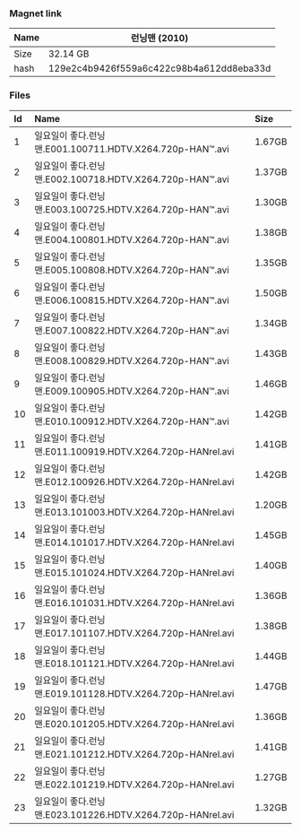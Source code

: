 ### Magnet link

| Name | 런닝맨 (2010)                            |
| ---- | ---------------------------------------- |
| Size | 32.14 GB                                 |
| hash | 129e2c4b9426f559a6c422c98b4a612dd8eba33d |



### Files

| Id | Name | Size |
| :--- | :------------------------------------------------------- | :----- |
|1 | 일요일이 좋다.런닝맨.E001.100711.HDTV.X264.720p-HAN™.avi| 1.67GB|
|2 | 일요일이 좋다.런닝맨.E002.100718.HDTV.X264.720p-HAN™.avi| 1.37GB|
|3 | 일요일이 좋다.런닝맨.E003.100725.HDTV.X264.720p-HAN™.avi| 1.30GB|
|4 | 일요일이 좋다.런닝맨.E004.100801.HDTV.X264.720p-HAN™.avi| 1.38GB|
|5 | 일요일이 좋다.런닝맨.E005.100808.HDTV.X264.720p-HAN™.avi| 1.35GB|
|6 | 일요일이 좋다.런닝맨.E006.100815.HDTV.X264.720p-HAN™.avi| 1.50GB|
|7 | 일요일이 좋다.런닝맨.E007.100822.HDTV.X264.720p-HAN™.avi| 1.34GB|
|8 | 일요일이 좋다.런닝맨.E008.100829.HDTV.X264.720p-HAN™.avi| 1.43GB|
|9 | 일요일이 좋다.런닝맨.E009.100905.HDTV.X264.720p-HAN™.avi| 1.46GB|
|10 | 일요일이 좋다.런닝맨.E010.100912.HDTV.X264.720p-HAN™.avi| 1.42GB|
|11 | 일요일이 좋다.런닝맨.E011.100919.HDTV.X264.720p-HANrel.avi| 1.41GB|
|12 | 일요일이 좋다.런닝맨.E012.100926.HDTV.X264.720p-HANrel.avi| 1.42GB|
|13 | 일요일이 좋다.런닝맨.E013.101003.HDTV.X264.720p-HANrel.avi| 1.20GB|
|14 | 일요일이 좋다.런닝맨.E014.101017.HDTV.X264.720p-HANrel.avi| 1.45GB|
|15 | 일요일이 좋다.런닝맨.E015.101024.HDTV.X264.720p-HANrel.avi| 1.40GB|
|16 | 일요일이 좋다.런닝맨.E016.101031.HDTV.X264.720p-HANrel.avi| 1.36GB|
|17 | 일요일이 좋다.런닝맨.E017.101107.HDTV.X264.720p-HANrel.avi| 1.38GB|
|18 | 일요일이 좋다.런닝맨.E018.101121.HDTV.X264.720p-HANrel.avi| 1.44GB|
|19 | 일요일이 좋다.런닝맨.E019.101128.HDTV.X264.720p-HANrel.avi| 1.47GB|
|20 | 일요일이 좋다.런닝맨.E020.101205.HDTV.X264.720p-HANrel.avi| 1.36GB|
|21 | 일요일이 좋다.런닝맨.E021.101212.HDTV.X264.720p-HANrel.avi| 1.41GB|
|22 | 일요일이 좋다.런닝맨.E022.101219.HDTV.X264.720p-HANrel.avi| 1.27GB|
|23 | 일요일이 좋다.런닝맨.E023.101226.HDTV.X264.720p-HANrel.avi| 1.32GB|